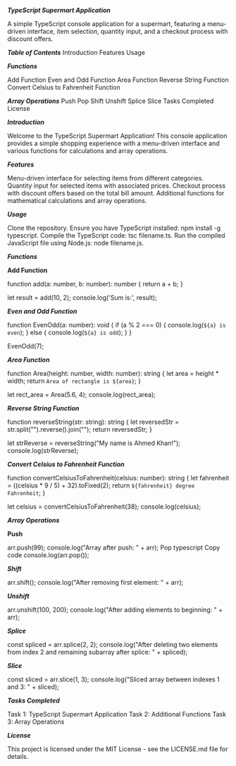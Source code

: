 ***TypeScript Supermart Application***

A simple TypeScript console application for a supermart, featuring a menu-driven interface, item selection, quantity input, and a checkout process with discount offers.

***Table of Contents***
Introduction
Features
Usage

***Functions***

Add Function
Even and Odd Function
Area Function
Reverse String Function
Convert Celsius to Fahrenheit Function


***Array Operations***
Push
Pop
Shift
Unshift
Splice
Slice
Tasks Completed
License


***Introduction***

Welcome to the TypeScript Supermart Application! This console application provides a simple shopping experience with a menu-driven interface and various functions for calculations and array operations.


***Features***

Menu-driven interface for selecting items from different categories.
Quantity input for selected items with associated prices.
Checkout process with discount offers based on the total bill amount.
Additional functions for mathematical calculations and array operations.


***Usage***

Clone the repository.
Ensure you have TypeScript installed: npm install -g typescript.
Compile the TypeScript code: tsc filename.ts.
Run the compiled JavaScript file using Node.js: node filename.js.

***Functions***


**Add Function**

function add(a: number, b: number): number {
    return a + b;
}

let result = add(10, 2);
console.log('Sum is:', result);


***Even and Odd Function***

function EvenOdd(a: number): void {
    if (a % 2 === 0) {
        console.log(`${a} is even`);
    } else {
        console.log(`${a} is odd`);
    }
}

EvenOdd(7);


***Area Function***

function Area(height: number, width: number): string {
    let area = height * width;
    return `Area of rectangle is ${area}`;
}

let rect_area = Area(5.6, 4);
console.log(rect_area);


***Reverse String Function***

function reverseString(str: string): string {
    let reversedStr = str.split("").reverse().join("");
    return reversedStr;
}

let strReverse = reverseString("My name is Ahmed Khan!");
console.log(strReverse);


***Convert Celsius to Fahrenheit Function***

function convertCelsiusToFahrenheit(celsius: number): string {
    let fahrenheit = ((celsius * 9 / 5) + 32).toFixed(2);
    return `${fahrenheit} degree Fahrenheit`;
}

let celsius = convertCelsiusToFahrenheit(38);
console.log(celsius);


***Array Operations***

**Push**

arr.push(99);
console.log("Array after push: " + arr);
Pop
typescript
Copy code
console.log(arr.pop());

***Shift***

arr.shift();
console.log("After removing first element: " + arr);

***Unshift***

arr.unshift(100, 200);
console.log("After adding elements to beginning: " + arr);

***Splice***

const spliced = arr.splice(2, 2);
console.log("After deleting two elements from index 2 and remaining subarray after splice: " + spliced);

***Slice***

const sliced = arr.slice(1, 3);
console.log("Sliced array between indexes 1 and 3: " + sliced);

***Tasks Completed***

 Task 1: TypeScript Supermart Application
 Task 2: Additional Functions
 Task 3: Array Operations

 
***License***

This project is licensed under the MIT License - see the LICENSE.md file for details.
